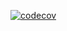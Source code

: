 [![codecov](https://codecov.io/gh/dandclarkdev/laravel-http-eloquent/branch/main/graph/badge.svg?token=242DI3NES2)](https://codecov.io/gh/dandclarkdev/laravel-http-eloquent)